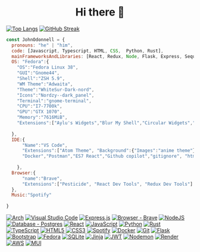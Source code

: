 
<h1 align="center">
Hi there 👋
</h1>

[![Top Langs](https://github-readme-stats.vercel.app/api/top-langs/?username=lvcky-gg&count_private=true&show_icons=true&theme=nord&include_all_commits=true&hide_border=true&layout=compact&langs_count=8)](https://github.com/lvcky-gg)
[![GitHub Streak](https://streak-stats.demolab.com?user=lvcky-gg&theme=nord&hide_border=true&border_radius=10&date_format=j%20M%5B%20Y%5D&card_width=496&hide_longest_streak=true)](https://git.io/streak-stats)




```javascript
const JohnOdonnell = {
  pronouns: "he" | "him",
  code: [Javascript, Typescript, HTML, CSS,  Python, Rust],
  mainFrameworksAndLibraries: [React, Redux, Node, Flask, Express, Sequelize, Docker, Django, Diesel, Rocket],
  OS: "Fedora":{
    "OS":"Fedora Linux 38",
    "GUI":"Gnome44",
    "Shell":"ZSH 5.9",
    "WM Theme":"Adwaita",
    "Theme":"WhiteSur-Dark-nord",
    "Icons":"Nordzy--dark_panel",
    "Terminal":"gnome-terminal",
    "CPU":"I7-7700k",
    "GPU":"GTX 1070",
    "Memory":"7616MiB",
    "Extensions":["Aylu's Widgets","Blur My Shell","Circular Widgets","Coverflow alt-tab","Dash to Dock","Desktop Cube","GS Connection","Just Perfection","Rounded Corners", "Rounded Window Corners", "User Themes"]
    
  },
  IDE:{
      "Name":"VS Code",
      "Extensions":["Atom Theme", "Background":{"Images":"anime theme"}, "Auto Rename Tag","autopep8","c/c++","Django",
      "Docker","Postman","ES7 React","Github copilot","gitignore", "html css support","Prettier","Python", "Rust"]
      
    },
  Browser:{
      "name":"Brave",
      "Extensions":["Pesticide", "React Dev Tools", "Redux Dev Tools"]
  },
  Music:"Spotify"
  
}
```



[![Arch](https://img.shields.io/badge/Arch%20Linux-%4c566a?logo=arch-linux&logoColor=fff&style=for-the-badge)](https://archlinux.org/)
[![Visual Studio Code](https://img.shields.io/badge/Visual%20Studio%20Code-#4C566A?style=for-the-badge&logo=visual-studio-code&logoColor=white)](https://code.visualstudio.com/)
[![Express.js](https://img.shields.io/badge/express.js-#4C566A?style=for-the-badge&logo=express&logoColor=%2361DAFB)](https://expressjs.com/)
[![Browser - Brave](https://img.shields.io/badge/Brave-#4C566A?style=for-the-badge&logo=Brave&logoColor=white)](https://brave.com/download/)
[![NodeJS](https://img.shields.io/badge/node.js-#4C566A?style=for-the-badge&logo=node.js&logoColor=white)](https://nodejs.org/en/docs)
[![Database - Postgres](https://img.shields.io/badge/postgres-#4C566A?style=for-the-badge&logo=postgresql&logoColor=white)](https://www.postgresql.org/docs/)
[![React](https://img.shields.io/badge/react-#4C566A?style=for-the-badge&logo=react&logoColor=%2361DAFB)](https://react.dev/)
[![JavaScript](https://img.shields.io/badge/javascript-#4C566A?style=for-the-badge&logo=javascript&logoColor=%23F7DF1E)](https://developer.mozilla.org/en-US/docs/Web/JavaScript)
[![Python](https://img.shields.io/badge/python-#4C566A?style=for-the-badge&logo=python&logoColor=ffdd54)](https://docs.python.org/3.9/)
[![Rust](https://img.shields.io/badge/rust-#4C566A?style=for-the-badge&logo=rust&logoColor=white)](https://doc.rust-lang.org/beta/)
[![TypeScript](https://img.shields.io/badge/typescript-#4C566A?style=for-the-badge&logo=typescript&logoColor=white)](https://www.typescriptlang.org/docs/)
[![HTML5](https://img.shields.io/badge/html5-#4C566A?style=for-the-badge&logo=html5&logoColor=white)](https://developer.mozilla.org/en-US/docs/Web/HTML)
[![CSS3](https://img.shields.io/badge/css3-#4C566A?style=for-the-badge&logo=css3&logoColor=white)](https://developer.mozilla.org/en-US/docs/Web/CSS)
[![Spotify](https://img.shields.io/badge/Spotify-#4C566A?style=for-the-badge&logo=spotify&logoColor=white)](https://open.spotify.com/)
[![Docker](https://img.shields.io/badge/docker-#4C566A?style=for-the-badge&logo=docker&logoColor=white)](https://www.docker.com/)
[![Git](https://img.shields.io/badge/git-#4C566A?style=for-the-badge&logo=git&logoColor=white)](https://git-scm.com/doc)
[![Flask](https://img.shields.io/badge/flask-#4C566A?style=for-the-badge&logo=flask&logoColor=white)](https://flask.palletsprojects.com/en/2.2.x/)
[![Bootstrap](https://img.shields.io/badge/bootstrap-#4C566A?style=for-the-badge&logo=bootstrap&logoColor=white)](https://react-bootstrap.github.io/)
[![Fedora](https://img.shields.io/badge/Fedora-#4C566A?style=for-the-badge&logo=fedora&logoColor=white)](https://getfedora.org/)
[![SQLite](https://img.shields.io/badge/sqlite-#4C566A?style=for-the-badge&logo=sqlite&logoColor=white)](https://www.sqlite.org/docs.html)
[![Jinja](https://img.shields.io/badge/jinja-#4C566A?style=for-the-badge&logo=jinja&logoColor=black)](https://jinja.palletsprojects.com/en/3.1.x/)
[![JWT](https://img.shields.io/badge/JWT-#4C566A?style=for-the-badge&logo=JSON%20web%20tokens)](https://jwt.io/introduction)
[![Nodemon](https://img.shields.io/badge/NODEMON-#4C566A?style=for-the-badge&logo=nodemon&logoColor=%BBDEAD)](https://nodemon.io/)
[![Render](https://img.shields.io/badge/Render-#4C566A?style=for-the-badge&logo=render&logoColor=white)](https://render.com/)
[![AWS](https://img.shields.io/badge/AWS-#4C566A?style=for-the-badge&logo=amazon-aws&logoColor=white)](https://aws.amazon.com/)
[![MUI](https://img.shields.io/badge/MUI-#4C566A?style=for-the-badge&logo=mui&logoColor=white)](https://mui.com/)





